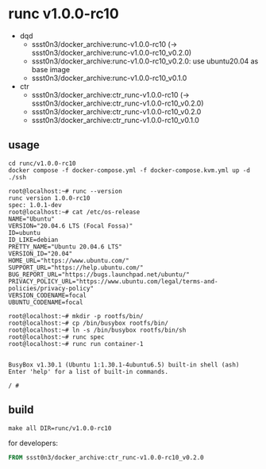 # runc v1.0.0-rc10

* dqd
    * ssst0n3/docker_archive:runc-v1.0.0-rc10 (-> ssst0n3/docker_archive:runc-v1.0.0-rc10_v0.2.0)
    * ssst0n3/docker_archive:runc-v1.0.0-rc10_v0.2.0: use ubuntu20.04 as base image
    * ssst0n3/docker_archive:runc-v1.0.0-rc10_v0.1.0
* ctr
    * ssst0n3/docker_archive:ctr_runc-v1.0.0-rc10 (-> ssst0n3/docker_archive:ctr_runc-v1.0.0-rc10_v0.2.0)
    * ssst0n3/docker_archive:ctr_runc-v1.0.0-rc10_v0.2.0
    * ssst0n3/docker_archive:ctr_runc-v1.0.0-rc10_v0.1.0

## usage

```shell
cd runc/v1.0.0-rc10
docker compose -f docker-compose.yml -f docker-compose.kvm.yml up -d
./ssh
```

```shell
root@localhost:~# runc --version
runc version 1.0.0-rc10
spec: 1.0.1-dev
root@localhost:~# cat /etc/os-release 
NAME="Ubuntu"
VERSION="20.04.6 LTS (Focal Fossa)"
ID=ubuntu
ID_LIKE=debian
PRETTY_NAME="Ubuntu 20.04.6 LTS"
VERSION_ID="20.04"
HOME_URL="https://www.ubuntu.com/"
SUPPORT_URL="https://help.ubuntu.com/"
BUG_REPORT_URL="https://bugs.launchpad.net/ubuntu/"
PRIVACY_POLICY_URL="https://www.ubuntu.com/legal/terms-and-policies/privacy-policy"
VERSION_CODENAME=focal
UBUNTU_CODENAME=focal
```

```shell
root@localhost:~# mkdir -p rootfs/bin/
root@localhost:~# cp /bin/busybox rootfs/bin/
root@localhost:~# ln -s /bin/busybox rootfs/bin/sh
root@localhost:~# runc spec
root@localhost:~# runc run container-1


BusyBox v1.30.1 (Ubuntu 1:1.30.1-4ubuntu6.5) built-in shell (ash)
Enter 'help' for a list of built-in commands.

/ # 
```

## build

```shell
make all DIR=runc/v1.0.0-rc10
```

for developers:

```dockerfile
FROM ssst0n3/docker_archive:ctr_runc-v1.0.0-rc10_v0.2.0
```